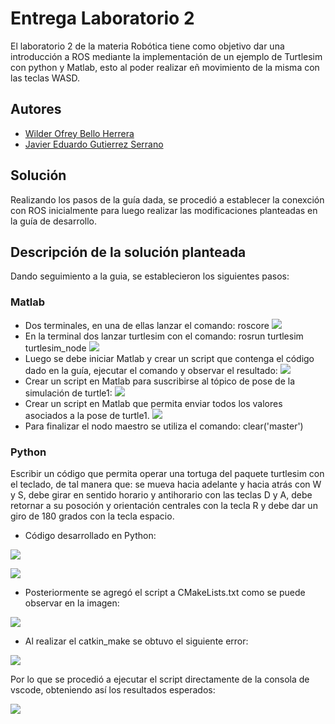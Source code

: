 # Entrega Laboratorio 2

El laboratorio 2 de la materia Robótica tiene como objetivo dar una introducción a ROS mediante la implementación de un ejemplo de Turtlesim con python y Matlab, esto al poder realizar eñ movimiento de la misma con las teclas WASD.

## Autores

- [Wilder Ofrey Bello Herrera](https://github.com/WilderBello)
- [Javier Eduardo Gutierrez Serrano](https://github.com/jaegutierrezser)

## Solución

Realizando los pasos de la guía dada, se procedió a establecer la conexción con ROS inicialmente para luego realizar las modificaciones planteadas en la guía de desarrollo.

## Descripción de la solución planteada
Dando seguimiento a la guia, se establecieron los siguientes pasos:

<h3>Matlab</h3>

- Dos terminales, en una de ellas lanzar el comando: roscore
![](https://github.com/WilderBello/Robotica_Laboratorio_2/blob/main/Imagenes/matlab/Matlab_1.png)
- En la terminal dos lanzar turtlesim con el comando: rosrun turtlesim turtlesim_node
![](https://github.com/WilderBello/Robotica_Laboratorio_2/blob/main/Imagenes/matlab/Matlab_2.png)
- Luego se debe iniciar Matlab y crear un script que contenga el código dado en la guía, ejecutar el comando y observar el resultado:
![](https://github.com/WilderBello/Robotica_Laboratorio_2/blob/main/Imagenes/matlab/Matlab_3.png)
- Crear un script en Matlab para suscribirse al tópico de pose de la simulación de turtle1:
![](https://github.com/WilderBello/Robotica_Laboratorio_2/blob/main/Imagenes/matlab/Matlab_4.png)
- Crear un script en Matlab que permita enviar todos los valores asociados a la pose de turtle1.
![](https://github.com/WilderBello/Robotica_Laboratorio_2/blob/main/Imagenes/matlab/Matlab_5.png)
- Para finalizar el nodo maestro se utiliza el comando: clear('master')


<h3> Python </h3>

Escribir un código que permita operar una tortuga del paquete turtlesim con el teclado, de tal manera que: se mueva hacia adelante y hacia atrás con W y S, debe girar en sentido horario y antihorario con las teclas D y A, debe retornar a su posoción y orientación centrales con la tecla R y debe dar un giro de 180 grados con la tecla espacio.

- Código desarrollado en Python:

![](https://github.com/WilderBello/Robotica_Laboratorio_2/blob/main/Imagenes/python/Python_1.png)

![](https://github.com/WilderBello/Robotica_Laboratorio_2/blob/main/Imagenes/python/Python_2.png)

- Posteriormente se agregó el script a CMakeLists.txt como se puede observar en la imagen:

![](https://github.com/WilderBello/Robotica_Laboratorio_2/blob/main/Imagenes/python/Python_3.png)

- Al realizar el catkin_make se obtuvo el siguiente error:

![](https://github.com/WilderBello/Robotica_Laboratorio_2/blob/main/Imagenes/python/Python_4.png)

Por lo que se procedió a ejecutar el script directamente de la consola de vscode, obteniendo así los resultados esperados:

![](https://github.com/WilderBello/Robotica_Laboratorio_2/blob/main/Imagenes/python/Python_5.png)
